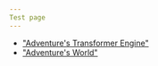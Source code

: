 ```yaml
---
Test page
---
```



* ["Adventure's Transformer Engine"](/engine/index.md)
* ["Adventure's World"](/world/index.md)
